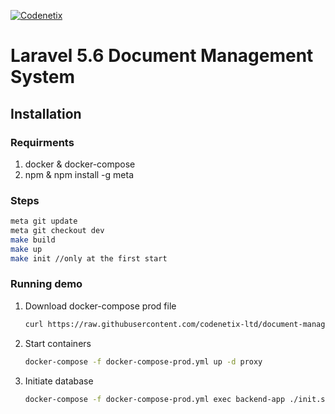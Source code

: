 [![Codenetix](https://www.codenetix.com/img/codenetix-logo-light.svg)](https://www.codenetix.com/)

# Laravel 5.6 Document Management System

## Installation

### Requirments

1. docker & docker-compose
2. npm & npm install -g meta

### Steps

```bash
meta git update
meta git checkout dev
make build
make up
make init //only at the first start
```

### Running demo

1. Download docker-compose prod file
    ```bash
    curl https://raw.githubusercontent.com/codenetix-ltd/document-management-system/master/docker-compose-prod.yml > docker-compose-prod.yml
    ```
2.  Start containers
    ```bash
    docker-compose -f docker-compose-prod.yml up -d proxy
    ```
3. Initiate database
    ```bash
    docker-compose -f docker-compose-prod.yml exec backend-app ./init.sh
    ```
